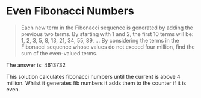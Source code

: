 # Even Fibonacci Numbers

> Each new term in the Fibonacci sequence is generated by adding the previous two terms. By starting with 1 and 2, the first 10 terms will be: 1, 2, 3, 5, 8, 13, 21, 34, 55, 89, ... By considering the terms in the Fibonacci sequence whose values do not exceed four million, find the sum of the even-valued terms.

The answer is: 4613732

This solution calculates fibonacci numbers until the current is above 4 million. Whilst it generates fib numbers it adds them to the counter if it is even.
